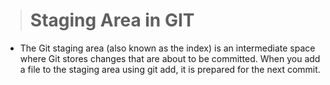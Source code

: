 > # Staging Area in GIT

- The Git staging area (also known as the index) is an intermediate space where Git stores changes that are about to be committed. When you add a file to the staging area using git
add, it is prepared for the next commit.
